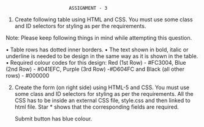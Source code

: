                            ASSIGNMENT - 3
  

1. Create following table using HTML and CSS. You must use some class and ID
   selectors for styling as per the requirements.

Note: Please keep following things in mind while attempting this question.

• Table rows has dotted inner borders.
• The text shown in bold, italic or underline is needed to be design in the same way
  as it is shown in the table.
• Required colour codes for this design: Red (1st Row) - #FC3004, Blue (2nd Row) -
  #041EFC, Purple (3rd Row) -#D604FC and Black (all other rows) - #000000


2. Create the form (on right side) using HTML-5 and CSS. You must use some
   class and ID selectors for styling as per the requirements. All the CSS has to be 
   inside an external CSS file, style.css and then linked to html file.
   Star * shows that the corresponding fields
   are required.
  
   Submit button has blue colour.
